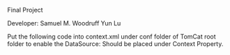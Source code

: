Final Project

Developer:
Samuel M. Woodruff
Yun Lu

Put the following code into context.xml under conf folder of TomCat root folder to enable the DataSource:
    <Resource url="jdbc:mysql://localhost:3306/enterprise" driverClassName="com.mysql.jdbc.Driver" password="root" username="root" maxWait="10000" maxIdle="5" maxActive="20" type="javax.sql.DataSource" name="jdbc/enterprise"/>
    Should be placed under Context Property.

